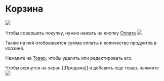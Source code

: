 # Корзина
![](https://github.com/smpb05/DSS-Retail/blob/project-screenshots/%D0%BA%D0%BE%D1%80%D0%B7%D0%B8%D0%BD%D0%B01.png)

Чтобы совершить покупку, нужно нажать на кнопку [Оплата](https://github.com/smpb05/DSS-Retail/wiki/%D0%9E%D0%BF%D0%BB%D0%B0%D1%82%D0%B0-%D1%82%D0%BE%D0%B2%D0%B0%D1%80%D0%B0) ![](https://github.com/smpb05/DSS-Retail/blob/project-screenshots/%D0%BA%D0%BD%D0%BE%D0%BF%D0%BA%D0%B0%20%D0%BE%D0%BF%D0%BB%D0%B0%D1%82%D0%B8%D1%82%D1%8C%20%D0%B2%20%D0%BA%D0%BE%D1%80%D0%B7%D0%B8%D0%BD%D0%B5.png)

Также на ней отображается сумма оплаты и количество продуктов в корзине.

Нажмите на [Товар](https://github.com/smpb05/DSS-Retail/wiki/%D0%AD%D0%BA%D1%80%D0%B0%D0%BD-%D1%82%D0%BE%D0%B2%D0%B0%D1%80%D0%B0-%D0%BF%D1%80%D0%B8-%D0%BF%D0%BE%D0%BA%D1%83%D0%BF%D0%BA%D0%B5-%D0%B2-%D0%BA%D0%BE%D1%80%D0%B7%D0%B8%D0%BD%D0%B5), чтобы удалить или редактировать его.

Чтобы вернутся на экран [[Продажа]] и добавить еще товар, нажмите ![](https://github.com/smpb05/DSS-Retail/blob/project-screenshots/%D0%BA%D0%BD%D0%BE%D0%BF%D0%BA%D0%B0%20%D0%BD%D0%B0%D0%B7%D0%B0%D0%B41.png)

